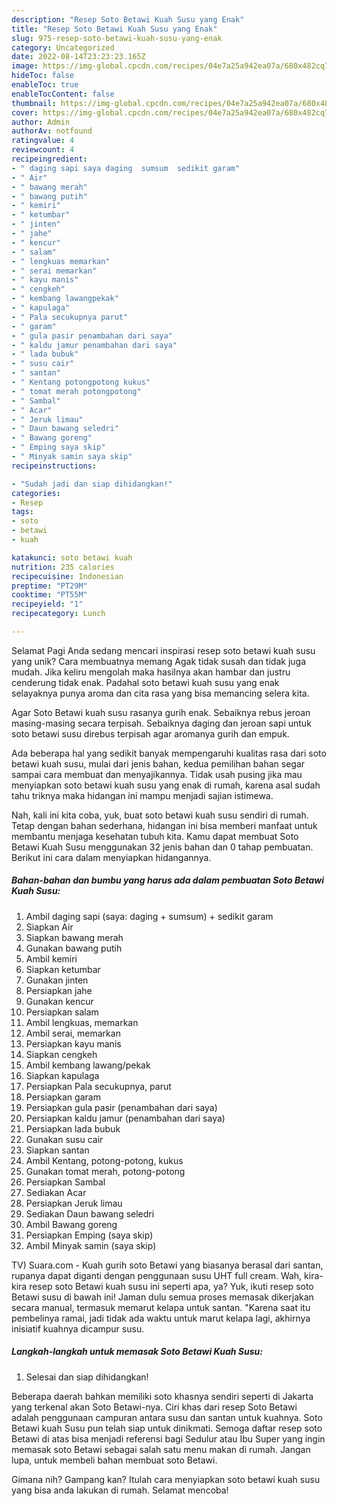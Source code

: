 ```yaml
---
description: "Resep Soto Betawi Kuah Susu yang Enak"
title: "Resep Soto Betawi Kuah Susu yang Enak"
slug: 975-resep-soto-betawi-kuah-susu-yang-enak
category: Uncategorized
date: 2022-08-14T23:23:23.165Z
image: https://img-global.cpcdn.com/recipes/04e7a25a942ea07a/680x482cq70/soto-betawi-kuah-susu-foto-resep-utama.jpg
hideToc: false
enableToc: true
enableTocContent: false
thumbnail: https://img-global.cpcdn.com/recipes/04e7a25a942ea07a/680x482cq70/soto-betawi-kuah-susu-foto-resep-utama.jpg
cover: https://img-global.cpcdn.com/recipes/04e7a25a942ea07a/680x482cq70/soto-betawi-kuah-susu-foto-resep-utama.jpg
author: Admin
authorAv: notfound
ratingvalue: 4
reviewcount: 4
recipeingredient:
- " daging sapi saya daging  sumsum  sedikit garam"
- " Air"
- " bawang merah"
- " bawang putih"
- " kemiri"
- " ketumbar"
- " jinten"
- " jahe"
- " kencur"
- " salam"
- " lengkuas memarkan"
- " serai memarkan"
- " kayu manis"
- " cengkeh"
- " kembang lawangpekak"
- " kapulaga"
- " Pala secukupnya parut"
- " garam"
- " gula pasir penambahan dari saya"
- " kaldu jamur penambahan dari saya"
- " lada bubuk"
- " susu cair"
- " santan"
- " Kentang potongpotong kukus"
- " tomat merah potongpotong"
- " Sambal"
- " Acar"
- " Jeruk limau"
- " Daun bawang seledri"
- " Bawang goreng"
- " Emping saya skip"
- " Minyak samin saya skip"
recipeinstructions:

- "Sudah jadi dan siap dihidangkan!"
categories:
- Resep
tags:
- soto
- betawi
- kuah

katakunci: soto betawi kuah 
nutrition: 235 calories
recipecuisine: Indonesian
preptime: "PT29M"
cooktime: "PT55M"
recipeyield: "1"
recipecategory: Lunch

---
```



Selamat Pagi Anda sedang mencari inspirasi resep soto betawi kuah susu yang unik? Cara membuatnya memang Agak tidak susah dan tidak juga mudah. Jika keliru mengolah maka hasilnya akan hambar dan justru cenderung tidak enak. Padahal soto betawi kuah susu yang enak selayaknya punya aroma dan cita rasa yang bisa memancing selera kita.


Agar Soto Betawi kuah susu rasanya gurih enak. Sebaiknya rebus jeroan masing-masing secara terpisah. Sebaiknya daging dan jeroan sapi untuk soto betawi susu direbus terpisah agar aromanya gurih dan empuk.

Ada beberapa hal yang sedikit banyak mempengaruhi kualitas rasa dari soto betawi kuah susu, mulai dari jenis bahan, kedua pemilihan bahan segar sampai cara membuat dan menyajikannya. Tidak usah pusing jika mau menyiapkan soto betawi kuah susu yang enak di rumah, karena asal sudah tahu triknya maka hidangan ini mampu menjadi sajian istimewa.


Nah, kali ini kita coba, yuk, buat soto betawi kuah susu sendiri di rumah. Tetap dengan bahan sederhana, hidangan ini bisa memberi manfaat untuk membantu menjaga kesehatan tubuh kita. Kamu dapat membuat Soto Betawi Kuah Susu menggunakan 32 jenis bahan dan 0 tahap pembuatan. Berikut ini cara dalam menyiapkan hidangannya.

<!--inarticleads1-->

##### Bahan-bahan dan bumbu yang harus ada dalam pembuatan Soto Betawi Kuah Susu:

1. Ambil  daging sapi (saya: daging + sumsum) + sedikit garam
1. Siapkan  Air
1. Siapkan  bawang merah
1. Gunakan  bawang putih
1. Ambil  kemiri
1. Siapkan  ketumbar
1. Gunakan  jinten
1. Persiapkan  jahe
1. Gunakan  kencur
1. Persiapkan  salam
1. Ambil  lengkuas, memarkan
1. Ambil  serai, memarkan
1. Persiapkan  kayu manis
1. Siapkan  cengkeh
1. Ambil  kembang lawang/pekak
1. Siapkan  kapulaga
1. Persiapkan  Pala secukupnya, parut
1. Persiapkan  garam
1. Persiapkan  gula pasir (penambahan dari saya)
1. Persiapkan  kaldu jamur (penambahan dari saya)
1. Persiapkan  lada bubuk
1. Gunakan  susu cair
1. Siapkan  santan
1. Ambil  Kentang, potong-potong, kukus
1. Gunakan  tomat merah, potong-potong
1. Persiapkan  Sambal
1. Sediakan  Acar
1. Persiapkan  Jeruk limau
1. Sediakan  Daun bawang seledri
1. Ambil  Bawang goreng
1. Persiapkan  Emping (saya skip)
1. Ambil  Minyak samin (saya skip)


TV) Suara.com - Kuah gurih soto Betawi yang biasanya berasal dari santan, rupanya dapat diganti dengan penggunaan susu UHT full cream. Wah, kira-kira resep soto Betawi kuah susu ini seperti apa, ya? Yuk, ikuti resep soto Betawi susu di bawah ini! Jaman dulu semua proses memasak dikerjakan secara manual, termasuk memarut kelapa untuk santan. &#34;Karena saat itu pembelinya ramai, jadi tidak ada waktu untuk marut kelapa lagi, akhirnya inisiatif kuahnya dicampur susu. 

<!--inarticleads2-->

##### Langkah-langkah untuk memasak Soto Betawi Kuah Susu:


1. Selesai dan siap dihidangkan!

Beberapa daerah bahkan memiliki soto khasnya sendiri seperti di Jakarta yang terkenal akan Soto Betawi-nya. Ciri khas dari resep Soto Betawi adalah penggunaan campuran antara susu dan santan untuk kuahnya. Soto Betawi kuah Susu pun telah siap untuk dinikmati. Semoga daftar resep soto Betawi di atas bisa menjadi referensi bagi Sedulur atau Ibu Super yang ingin memasak soto Betawi sebagai salah satu menu makan di rumah. Jangan lupa, untuk membeli bahan membuat soto Betawi. 

Gimana nih? Gampang kan? Itulah cara menyiapkan soto betawi kuah susu yang bisa anda lakukan di rumah. Selamat mencoba!

